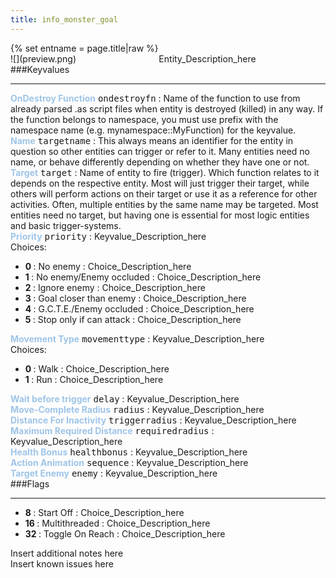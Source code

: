 ```yaml
---
title: info_monster_goal
---
```

<div>{% set entname = page.title|raw %}</div>
<div class="container previewimg">
<div class="columns">
<div class="imagepadding column col-auto" markdown="1">![](preview.png)</div>
<div class="column">Entity_Description_here</div>
</div>
</div>
###Keyvalues
<hr>
<div class="entityentry" markdown="1">
<span style="color:#9fc5e8;"><b>OnDestroy Function</b></span> <kbd  class="tooltip" data-tooltip="string">ondestroyfn</kbd> :
Name of the function to use from already parsed .as script files when entity is destroyed (killed) in any way. If the function belongs to namespace, you must use prefix with the namespace name (e.g. mynamespace::MyFunction) for the keyvalue.
</div>
<div class="entityentry" markdown="1">
<span style="color:#9fc5e8;"><b>Name</b></span> <kbd  class="tooltip" data-tooltip="target_source">targetname</kbd> :
This always means an identifier for the entity in question so other entities can trigger or refer to it. Many entities need no name, or behave differently depending on whether they have one or not.
</div>
<div class="entityentry" markdown="1">
<span style="color:#9fc5e8;"><b>Target</b></span> <kbd  class="tooltip" data-tooltip="target_destination">target</kbd> :
Name of entity to fire (trigger). Which function relates to it depends on the respective entity. Most will just trigger their target, while others will perform actions on their target or use it as a reference for other activities. Often, multiple entities by the same name may be targeted. Most entities need no target, but having one is essential for most logic entities and basic trigger-systems.
</div>
<div class="entityentry" markdown="1">
<span style="color:#9fc5e8;"><b>Priority</b></span> <kbd  class="tooltip" data-tooltip="Choices">priority</kbd> :
Keyvalue_Description_here
<div class="accordion">
<input type="checkbox" id="accordion-1" name="accordion-checkbox" hidden>
<label class="accordion-header" for="accordion-1">
<i class="icon icon-arrow-right mr-1"></i>
Choices:
</label>
<div class="accordion-body">
<ul>
<li><b>0 </b> : No enemy : Choice_Description_here</li>
<li><b>1 </b> : No enemy/Enemy occluded : Choice_Description_here</li>
<li><b>2 </b> : Ignore enemy : Choice_Description_here</li>
<li><b>3 </b> : Goal closer than enemy : Choice_Description_here</li>
<li><b>4 </b> : G.C.T.E./Enemy occluded : Choice_Description_here</li>
<li><b>5 </b> : Stop only if can attack : Choice_Description_here</li>
</ul>
</div>
</div>
</div>
<div class="entityentry" markdown="1">
<span style="color:#9fc5e8;"><b>Movement Type</b></span> <kbd  class="tooltip" data-tooltip="Choices">movementtype</kbd> :
Keyvalue_Description_here
<div class="accordion">
<input type="checkbox" id="accordion-2" name="accordion-checkbox" hidden>
<label class="accordion-header" for="accordion-2">
<i class="icon icon-arrow-right mr-1"></i>
Choices:
</label>
<div class="accordion-body">
<ul>
<li><b>0 </b> : Walk : Choice_Description_here</li>
<li><b>1 </b> : Run : Choice_Description_here</li>
</ul>
</div>
</div>
</div>
<div class="entityentry" markdown="1">
<span style="color:#9fc5e8;"><b>Wait before trigger</b></span> <kbd  class="tooltip" data-tooltip="integer">delay</kbd> :
Keyvalue_Description_here
</div>
<div class="entityentry" markdown="1">
<span style="color:#9fc5e8;"><b>Move-Complete Radius</b></span> <kbd  class="tooltip" data-tooltip="integer">radius</kbd> :
Keyvalue_Description_here
</div>
<div class="entityentry" markdown="1">
<span style="color:#9fc5e8;"><b>Distance For Inactivity</b></span> <kbd  class="tooltip" data-tooltip="integer">triggerradius</kbd> :
Keyvalue_Description_here
</div>
<div class="entityentry" markdown="1">
<span style="color:#9fc5e8;"><b>Maximum Required Distance</b></span> <kbd  class="tooltip" data-tooltip="integer">requiredradius</kbd> :
Keyvalue_Description_here
</div>
<div class="entityentry" markdown="1">
<span style="color:#9fc5e8;"><b>Health Bonus</b></span> <kbd  class="tooltip" data-tooltip="integer">healthbonus</kbd> :
Keyvalue_Description_here
</div>
<div class="entityentry" markdown="1">
<span style="color:#9fc5e8;"><b>Action Animation</b></span> <kbd  class="tooltip" data-tooltip="string">sequence</kbd> :
Keyvalue_Description_here
</div>
<div class="entityentry" markdown="1">
<span style="color:#9fc5e8;"><b>Target Enemy</b></span> <kbd  class="tooltip" data-tooltip="string">enemy</kbd> :
Keyvalue_Description_here
</div>
###Flags
<hr>
<div class="entityflags">
<ul>
<li class="imagepadding" markdown="1"><b>8  </b> : Start Off : Choice_Description_here</li>
<li class="imagepadding" markdown="1"><b>16 </b> : Multithreaded : Choice_Description_here</li>
<li class="imagepadding" markdown="1"><b>32 </b> : Toggle On Reach : Choice_Description_here</li>
</ul>
</div>
<div class="notices blue">Insert additional notes here</div>
<div class="notices red">Insert known issues here</div>
